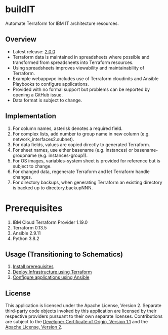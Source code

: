 # buildIT

Automate Terraform for IBM IT architecture resources.

## Overview

- Latest release: [2.0.0](/releases/releases.md)
- Terraform data is maintained in spreadsheets where possible and transformed from spreadsheets into Terraform resources.
- Using spreadsheets improves viewability and maintainability of Terraform.
- Example webappvpc includes use of Terraform cloudinits and Ansible Playbooks to configure applications.
- Provided with no formal support but problems can be reported by opening a GitHub issue.
- Data format is subject to change.

## Implementation

1. For column names, asterisk denotes a required field.
2. For complex lists, add number to group name in new column (e.g. network_interfaces2.subnet).
3. For data fields, values are copied directly to generated Terraform.
4. For sheet names, use either basename (e.g. instances) or basename-groupname (e.g. instances-group1).
5. For OS images, variables-system sheet is provided for reference but is subject to change.
6. For changed data, regenerate Terraform and let Terraform handle changes. 
7. For directory backups, when generating Terraform an existing directory is backed up to directory.backupNNN. 

# Prerequisites

1. IBM Cloud Terraform Provider 1.19.0
2. Terraform 0.13.5
3. Ansible 2.9.11
4. Python 3.8.2

## Usage (Transitioning to Schematics)

1. [Install prerequisites](docs/prereqs.md)
2. [Deploy Infrastructure using Terraform](/docs/terraform.md)
3. [Configure applications using Ansible](/docs/ansible.md)

## License

This application is licensed under the Apache License, Version 2.  Separate third-party code objects invoked by this application are licensed by their respective providers pursuant to their own separate licenses.  Contributions are subject to the [Developer Certificate of Origin, Version 1.1](https://developercertificate.org/) and the [Apache License, Version 2](https://www.apache.org/licenses/LICENSE-2.0.txt).
